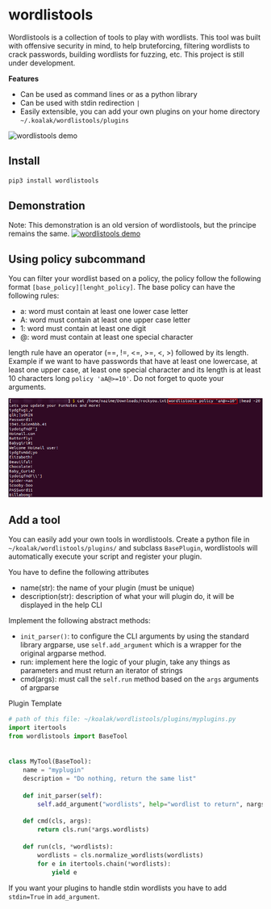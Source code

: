 # wordlistools
Wordlistools is a collection of tools to play with wordlists. This tool was built with offensive security in mind,
to help bruteforcing, filtering wordlists to crack passwords, building
wordlists for fuzzing, etc.
This project is still under development.

**Features**

- Can be used as command lines or as a python library
- Can be used with stdin redirection ``|``
- Easily extensible, you can add your own plugins on your home directory ```~/.koalak/wordlistools/plugins```


![wordlistools demo](https://raw.githubusercontent.com/nazime/wordlistools/master/images/help_v0.1.3.png)


## Install

```bash
pip3 install wordlistools
```

## Demonstration
Note: This demonstration is an old version of wordlistools,
but the principe remains the same.
[![wordlistools demo](https://raw.githubusercontent.com/nazime/wordlistools/master/images/wordlistools.gif)](https://asciinema.org/a/430731)


## Using policy subcommand
You can filter your wordlist based on a policy, the policy follow the following format ``[base_policy][lenght_policy]``.
The base policy can have the following rules:
- a: word must contain at least one lower case letter
- A: word must contain at least one upper case letter
- 1: word must contain at least one digit
- @: word must contain at least one special character

length rule have an operator (==, !=, <=, >=, <, >) followed by its length. Example if we want
to have passwords that have at least one lowercase, at least one upper case, at least one special
character and its length is at least 10 characters long ``policy 'aA@>=10'``. Do not forget
to quote your arguments.

![policy_cmd](https://raw.githubusercontent.com/nazime/wordlistools/master/images/policy_cmd.png)

## Add a tool

You can easily add your own tools in wordlistools. Create a python file in ``~/koalak/wordlistools/plugins/`` and subclass ``BasePlugin``, wordlistools will automatically execute your script and register your plugin.

You have to define the following attributes

- name(str): the name of your plugin (must be unique)
- description(str): description of what your will plugin do, it will be displayed in the help CLI

Implement the following abstract methods:

- ``init_parser()``: to configure the CLI arguments by using the standard library argparse, use ``self.add_argument`` which is a wrapper for the original argparse method.
- run: implement here the logic of your plugin, take any things as parameters and must return an iterator of strings
- cmd(args): must call the ``self.run`` method based on the ``args`` arguments of argparse

Plugin Template

```python
# path of this file: ~/koalak/wordlistools/plugins/myplugins.py
import itertools
from wordlistools import BaseTool


class MyTool(BaseTool):
    name = "myplugin"
    description = "Do nothing, return the same list"

    def init_parser(self):
        self.add_argument("wordlists", help="wordlist to return", nargs="+", stdin=True)

    def cmd(cls, args):
        return cls.run(*args.wordlists)

    def run(cls, *wordlists):
        wordlists = cls.normalize_wordlists(wordlists)
        for e in itertools.chain(*wordlists):
            yield e
```

If you want your plugins to handle stdin wordlists you have to add ``stdin=True`` in ``add_argument``.
